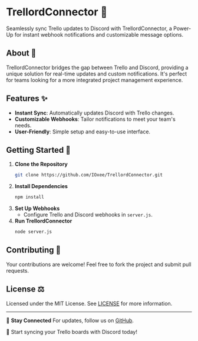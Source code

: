 
# TrellordConnector 🚀

Seamlessly sync Trello updates to Discord with TrellordConnector, a Power-Up for instant webhook notifications and customizable message options. 

## About 📖

TrellordConnector bridges the gap between Trello and Discord, providing a unique solution for real-time updates and custom notifications. It's perfect for teams looking for a more integrated project management experience.

## Features ✨
- **Instant Sync**: Automatically updates Discord with Trello changes.
- **Customizable Webhooks**: Tailor notifications to meet your team's needs.
- **User-Friendly**: Simple setup and easy-to-use interface.

## Getting Started 🌟
1. **Clone the Repository**
   ```bash
   git clone https://github.com/IOxee/TrellordConnector.git
   ```
2. **Install Dependencies**
   ```bash
   npm install
   ```
3. **Set Up Webhooks**
   - Configure Trello and Discord webhooks in `server.js`.
4. **Run TrellordConnector**
   ```bash
   node server.js
   ```

## Contributing 🤝
Your contributions are welcome! Feel free to fork the project and submit pull requests.

## License ⚖️
Licensed under the MIT License. See [LICENSE](LICENSE) for more information.

---

🔗 **Stay Connected**
For updates, follow us on [GitHub](https://github.com/IOxee/TrellordConnector).

🎉 Start syncing your Trello boards with Discord today!
